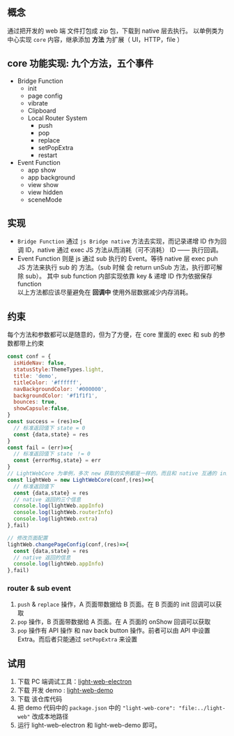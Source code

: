 ## 概念
通过把开发的 web 端 文件打包成 zip 包，下载到 native 层去执行。
以单例类为中心实现 `core` 内容，继承添加 **方法** 为扩展（ UI，HTTP，file ）

## core 功能实现: 九个方法，五个事件
* Bridge Function
  * init
  * page config
  * vibrate
  * Clipboard
  * Local Router System
    * push
    * pop
    * replace
    * setPopExtra
    * restart
* Event Function
  * app show
  * app background
  * view show
  * view hidden
  * sceneMode

## 实现
  * `Bridge Function` 通过 `js Bridge native` 方法去实现，而记录递增 ID 作为回调 ID，native 通过 exec JS 方法从而消耗（可不消耗） ID —— 执行回调。
  * Event Function 则是 js 通过 sub 执行的 Event。等待 native 层 exec puh JS 方法来执行 sub 的 方法。（sub 时候 会 return unSub 方法，执行即可解除 sub）。 其中 sub function 内部实现依靠 key & 递增 ID 作为依据保存 function  
  以上方法都应该尽量避免在 **回调中** 使用外层数据减少内存消耗。

## 约束
每个方法和参数都可以是随意的，但为了方便，在 core 里面的 exec 和 sub 的参数都带上约束
```javascript
const conf = {
  isHideNav: false,
  statusStyle:ThemeTypes.light,
  title: 'demo',
  titleColor: '#ffffff',
  navBackgroundColor: '#000000',
  backgroundColor: '#f1f1f1',
  bounces: true,
  showCapsule:false,
}
const success = (res)=>{
  // 标准返回值下 state = 0
  const {data,state} = res
}
const fail = (err)=>{
  // 标准返回值下 state ！= 0
  const {errorMsg,state} = err
}
// LightWebCore 为单例，多次 new 获取的实例都是一样的。而且和 native 互通的 init 方法只在第一次 new 时候执行
const lightWeb = new LightWebCore(conf,(res)=>{
  // 标准返回值下
  const {data,state} = res
  // native 返回的三个信息
  console.log(lightWeb.appInfo) 
  console.log(lightWeb.routerInfo)
  console.log(lightWeb.extra)
},fail)

// 修改页面配置
lightWeb.changePageConfig(conf,(res)=>{
  const {data,state} = res
  // native 返回的信息
  console.log(lightWeb.appInfo) 
},fail)
```


### router & sub event 
1. `push` & `replace` 操作，A 页面带数据给 B 页面。在 B 页面的 init 回调可以获取
2. `pop` 操作，B 页面带数据给 A 页面。在 A 页面的 onShow 回调可以获取
2. `pop` 操作有 API 操作 和 nav back button 操作。前者可以由 API 中设置 Extra。而后者只能通过 `setPopExtra` 来设置

## 试用
1. 下载 PC 端调试工具：[light-web-electron](https://github.com/amazingCoding/light-web-electron)
2. 下载 开发 demo : [light-web-demo](https://github.com/amazingCoding/light-web-demo)
3. 下载 该仓库代码
4. 把 demo 代码中的 `package.json` 中的 `"light-web-core": "file:../light-web"` 改成本地路径
5. 运行 light-web-electron 和 light-web-demo 即可。
